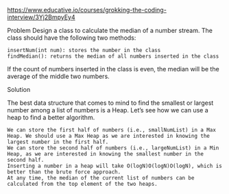 https://www.educative.io/courses/grokking-the-coding-interview/3Yj2BmpyEy4

Problem
Design a class to calculate the median of a number stream. The class should have the following two methods:

    insertNum(int num): stores the number in the class
    findMedian(): returns the median of all numbers inserted in the class

If the count of numbers inserted in the class is even, the median will be the average of the middle two numbers.


Solution

The best data structure that comes to mind to find the smallest or largest number among a list of numbers is a Heap. Let’s see how we can use a heap to find a better algorithm.

    We can store the first half of numbers (i.e., smallNumList) in a Max Heap. We should use a Max Heap as we are interested in knowing the largest number in the first half.
    We can store the second half of numbers (i.e., largeNumList) in a Min Heap, as we are interested in knowing the smallest number in the second half.
    Inserting a number in a heap will take O(logN)O(logN)O(logN), which is better than the brute force approach.
    At any time, the median of the current list of numbers can be calculated from the top element of the two heaps.


